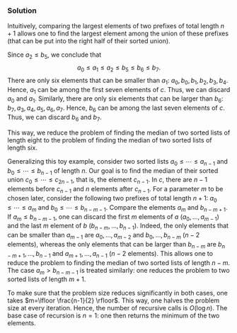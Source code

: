 
### Solution

Intuitively, comparing the largest elements of two prefixes of total length $n+1$
allows one to find the largest element among the union of these prefixes
(that can be put into the right half of their sorted union).

Since $a_2 \le b_5$, we conclude that
$$a_0 \le a_1 \le a_2 \le b_5 \le b_6 \le b_7.$$
There are only six elements that can be smaller than $a_1$: $a_0, b_0, b_1, b_2, b_3, b_4$.
Hence, $a_1$ can be among the first seven elements of $c$. Thus, we can discard
$a_0$ and $a_1$. Similarly, there are only six elements that can be larger than $b_6$:
$b_7, a_3, a_4, a_5, a_6, a_7$. Hence, $b_6$ can be among the last seven elements of $c$.
Thus, we can discard $b_6$ and $b_7$.

This way, we reduce the problem of finding the median of two sorted lists of length eight
to the problem of finding the median of two sorted lists of length six.

Generalizing this toy example, consider two sorted lists $a_0 \le \dotsb \le a_{n-1}$ and $b_0 \le \dotsb \le b_{n-1}$ of length $n$. Our goal is to find the median of their sorted union
$c_0 \le \dotsb \le c_{2n-1}$, that is, the element $c_{n-1}$. In $c$, there are $n-1$ elements
before $c_{n-1}$ and $n$ elements after $c_{n-1}$.
For a parameter $m$ to be chosen later, consider the following two prefixes of total length $n+1$: $a_0 \le \dotsb \le a_m$ and $b_0 \le  \dotsb \le b_{n-m-1}$.
Compare the elements $a_m$ and $b_{n-m+1}$.
If $a_m \le b_{n-m-1}$,
one can discard the first $m$ elements of $a$ ($a_0, \dotsc, a_{m-1}$)
and the last $m$ element of $b$ ($b_{n-m}, \dotsc, b_{n-1}$). Indeed,
the only elements that can be smaller than $a_{m-1}$
are $a_0, \dotsc, a_{m-2}$ and $b_0, \dotsc, b_{n-m}$ ($n-2$ elements),
whereas the only elements that can be larger than $b_{n-m}$
are $b_{n-m+1}, \dotsc, b_{n-1}$ and $a_{m+1}, \dotsc, a_{n-1}$ ($n-2$ elements).
This allows one to reduce the problem to finding the median of two sorted lists of length $n-m$.
The case $a_m > b_{n-m-1}$ is treated similarly: one reduces the problem to two sorted
lists of length $m+1$.

To make sure that the problem size reduces significantly in both cases, one takes $m=\lfloor \frac{n-1}{2} \rfloor$. This way, one halves the problem size at every iteration. Hence, the number
of recursive calls is $O(\log n)$. The base case of recursion is $n=1$: one then returns the minimum of the two elements. 


